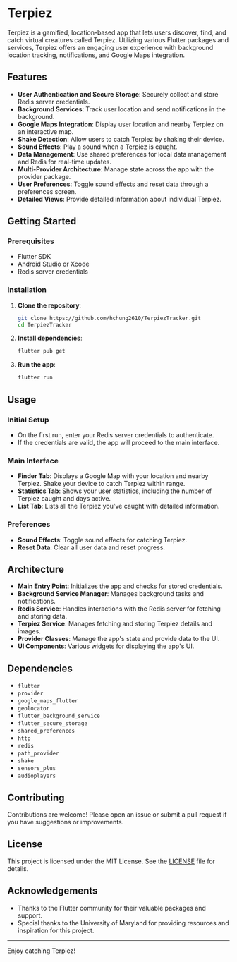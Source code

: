 # Terpiez

Terpiez is a gamified, location-based app that lets users discover, find, and catch virtual creatures called Terpiez. Utilizing various Flutter packages and services, Terpiez offers an engaging user experience with background location tracking, notifications, and Google Maps integration.

## Features

- **User Authentication and Secure Storage**: Securely collect and store Redis server credentials.
- **Background Services**: Track user location and send notifications in the background.
- **Google Maps Integration**: Display user location and nearby Terpiez on an interactive map.
- **Shake Detection**: Allow users to catch Terpiez by shaking their device.
- **Sound Effects**: Play a sound when a Terpiez is caught.
- **Data Management**: Use shared preferences for local data management and Redis for real-time updates.
- **Multi-Provider Architecture**: Manage state across the app with the provider package.
- **User Preferences**: Toggle sound effects and reset data through a preferences screen.
- **Detailed Views**: Provide detailed information about individual Terpiez.

## Getting Started

### Prerequisites

- Flutter SDK
- Android Studio or Xcode
- Redis server credentials

### Installation

1. **Clone the repository**:
   ```bash
   git clone https://github.com/hchung2610/TerpiezTracker.git
   cd TerpiezTracker
   ```

2. **Install dependencies**:
   ```bash
   flutter pub get
   ```

3. **Run the app**:
   ```bash
   flutter run
   ```

## Usage

### Initial Setup

- On the first run, enter your Redis server credentials to authenticate.
- If the credentials are valid, the app will proceed to the main interface.

### Main Interface

- **Finder Tab**: Displays a Google Map with your location and nearby Terpiez. Shake your device to catch Terpiez within range.
- **Statistics Tab**: Shows your user statistics, including the number of Terpiez caught and days active.
- **List Tab**: Lists all the Terpiez you've caught with detailed information.

### Preferences

- **Sound Effects**: Toggle sound effects for catching Terpiez.
- **Reset Data**: Clear all user data and reset progress.

## Architecture

- **Main Entry Point**: Initializes the app and checks for stored credentials.
- **Background Service Manager**: Manages background tasks and notifications.
- **Redis Service**: Handles interactions with the Redis server for fetching and storing data.
- **Terpiez Service**: Manages fetching and storing Terpiez details and images.
- **Provider Classes**: Manage the app's state and provide data to the UI.
- **UI Components**: Various widgets for displaying the app's UI.

## Dependencies

- `flutter`
- `provider`
- `google_maps_flutter`
- `geolocator`
- `flutter_background_service`
- `flutter_secure_storage`
- `shared_preferences`
- `http`
- `redis`
- `path_provider`
- `shake`
- `sensors_plus`
- `audioplayers`

## Contributing

Contributions are welcome! Please open an issue or submit a pull request if you have suggestions or improvements.

## License

This project is licensed under the MIT License. See the [LICENSE](LICENSE) file for details.

## Acknowledgements

- Thanks to the Flutter community for their valuable packages and support.
- Special thanks to the University of Maryland for providing resources and inspiration for this project.

---

Enjoy catching Terpiez!
